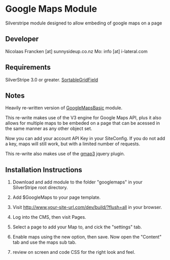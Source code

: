 # Google Maps Module

Silverstripe module designed to allow embeding of google maps on a page

## Developer

Nicolaas Francken [at] sunnysideup.co.nz
Mo: info [at] i-lateral.com

## Requirements

SilverStripe 3.0 or greater.
[SortableGridField](https://github.com/UndefinedOffset/SortableGridField)

## Notes

Heavily re-written version of [GoogleMapsBasic](https://github.com/sunnysideup/silverstripe-googlemapbasic) module. 

This re-write makes use of the V3 engine for Google Maps API, plus it also
allows for multiple maps to be embeded on a page that can be acessed in the same
manner as any other object set.

Now you can add your account API Key in your SiteConfig. If you do not add
a key, maps will still work, but with a limited number of requests.

This re-write also makes use of the [gmap3](http://gmap3.net/) jquery plugin. 

## Installation Instructions

1. Download and add module to the folder "googlemaps" in your SilverStripe root directory.

2. Add $GoogleMaps to your page template.

3. Visit http://www.your-site-url.com/dev/build/?flush=all in your browser.

4. Log into the CMS, then visit Pages.

5. Select a page to add your Map to, and cick the "settings" tab.

6. Enable maps using the new option, then save. Now open the "Content" tab and use the maps sub tab.

7. review on screen and code CSS for the right look and feel.
